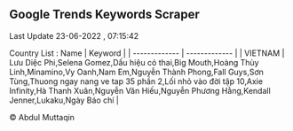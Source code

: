 

## Google Trends Keywords Scraper 
 
Last Update 23-06-2022 , 07:15:42

Country List :
 Name  | Keyword |
| ------------- | ------------- |
| VIETNAM | Lưu Diệc Phi,Selena Gomez,Dấu hiệu có thai,Big Mouth,Hoàng Thùy Linh,Minamino,Vy Oanh,Nam Em,Nguyễn Thành Phong,Fall Guys,Sơn Tùng,Thuong ngay nang ve tap 35 phần 2,Lối nhỏ vào đời tập 10,Axie Infinity,Hà Thanh Xuân,Nguyễn Văn Hiếu,Nguyễn Phương Hằng,Kendall Jenner,Lukaku,Ngày Báo chí |



© Abdul Muttaqin 
